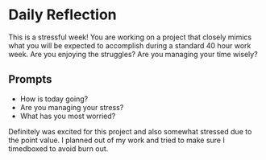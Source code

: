 # Daily Reflection
This is a stressful week! You are working on a project that closely mimics what you will be expected to accomplish during a standard 40 hour work week. Are you enjoying the struggles? Are you managing your time wisely? 

## Prompts
- How is today going? 
- Are you managing your stress?
- What has you most worried?


Definitely was excited for this project and also somewhat stressed due to the point value. I planned out of my work and tried to make sure I timedboxed to avoid burn out. 